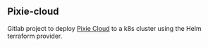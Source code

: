 Pixie-cloud 
---
Gitlab project to deploy [Pixie Cloud](https://github.com/pixie-io/pixie/tree/main/k8s/cloud) to a k8s cluster using the Helm terraform provider. 